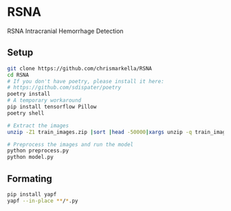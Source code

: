 RSNA
====

RSNA Intracranial Hemorrhage Detection

## Setup

```bash
git clone https://github.com/chrismarkella/RSNA
cd RSNA
# If you don't have poetry, please install it here:
# https://github.com/sdispater/poetry
poetry install
# A temporary workaround
pip install tensorflow Pillow
poetry shell

# Extract the images
unzip -Z1 train_images.zip |sort |head -50000|xargs unzip -q train_images.zip

# Preprocess the images and run the model
python preprocess.py
python model.py
```

## Formating

```bash
pip install yapf
yapf --in-place **/*.py
```

